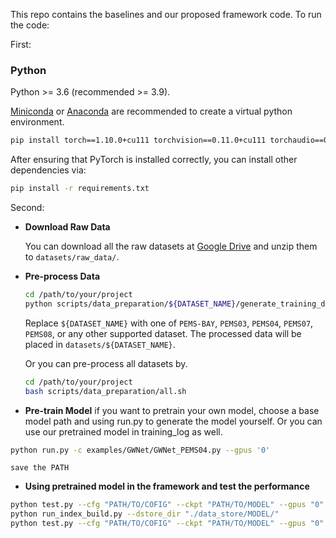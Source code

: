 This repo contains the baselines and our proposed framework code. 
To run the code:

First:
### Python

Python >= 3.6 (recommended >= 3.9).

[Miniconda](https://docs.conda.io/en/latest/miniconda.html) or [Anaconda](https://www.anaconda.com/) are recommended to create a virtual python environment.



```bash
pip install torch==1.10.0+cu111 torchvision==0.11.0+cu111 torchaudio==0.10.0 -f https://download.pytorch.org/whl/torch_stable.html
```

After ensuring that PyTorch is installed correctly, you can install other dependencies via:

```bash
pip install -r requirements.txt
```

Second:



- **Download Raw Data**

    You can download all the raw datasets at [Google Drive](https://drive.google.com/drive/folders/14EJVODCU48fGK0FkyeVom_9lETh80Yjp) and unzip them to `datasets/raw_data/`.

- **Pre-process Data**

    ```bash
    cd /path/to/your/project
    python scripts/data_preparation/${DATASET_NAME}/generate_training_data.py
    ```

    Replace `${DATASET_NAME}` with one of `PEMS-BAY`, `PEMS03`, `PEMS04`, `PEMS07`, `PEMS08`, or any other supported dataset. The processed data will be placed in `datasets/${DATASET_NAME}`.

    Or you can pre-process all datasets by.

    ```bash
    cd /path/to/your/project
    bash scripts/data_preparation/all.sh
    ```

- **Pre-train Model** 
    if you want to pretrain your own model, choose a base model path and using run.py to generate the model yourself. Or you can use our pretrained model in training_log as well.
```bash
python run.py -c examples/GWNet/GWNet_PEMS04.py --gpus '0'
```
    save the PATH

- **Using pretrained model in the framework and test the performance**
```bash
python test.py --cfg "PATH/TO/COFIG" --ckpt "PATH/TO/MODEL" --gpus "0" --task "create_data_store" --dstore_dir "./data_store/MODEL"   
python run_index_build.py --dstore_dir "./data_store/MODEL/" 
python test.py --cfg "PATH/TO/COFIG" --ckpt "PATH/TO/MODEL" --gpus "0" --task "knn_test" --dstore_dir "./data_store/MODEL"   
```

